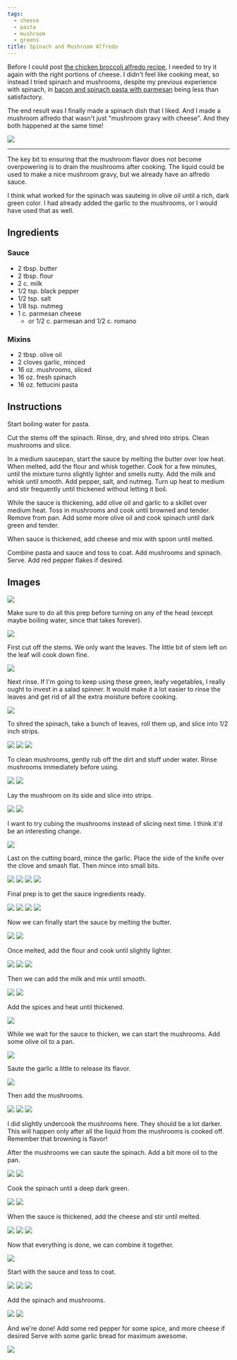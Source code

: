 ```yaml
---
tags:
  - cheese
  - pasta
  - mushroom
  - greens
title: Spinach and Mushroom Alfredo
---
```


Before I could post [the chicken broccoli alfredo
recipe](/recipe/2015/04/26/chicken-broccoli-alfredo/), I needed to try it again
with the right portions of cheese. I didn't feel like cooking meat, so instead
I tried spinach and mushrooms, despite my previous experience with spinach, in
[bacon and spinach pasta with
parmesan](/recipe/2015/02/22/bacon-and-spinach-pasta-with-parmesan.html) being
less than satisfactory.

The end result was I finally made a spinach dish that I liked. And I made a
mushroom alfredo that wasn't just "mushroom gravy with cheese". And they both
happened at the same time!

![](/recipe/2015/05/17/spinach-and-mushroom-alfredo/title.jpg)

---

The key bit to ensuring that the mushroom flavor does not become overpowering
is to drain the mushrooms after cooking. The liquid could be used to make a
nice mushroom gravy, but we already have an alfredo sauce.

I think what worked for the spinach was sauteing in olive oil until a rich,
dark green color. I had already added the garlic to the mushrooms, or I would
have used that as well.

## Ingredients

### Sauce

* 2 tbsp. butter
* 2 tbsp. flour
* 2 c. milk
* 1/2 tsp. black pepper
* 1/2 tsp. salt
* 1/8 tsp. nutmeg
* 1 c. parmesan cheese
    * or 1/2 c. parmesan and 1/2 c. romano

### Mixins

* 2 tbsp. olive oil
* 2 cloves garlic, minced
* 16 oz. mushrooms, sliced
* 16 oz. fresh spinach
* 16 oz. fettucini pasta

## Instructions

Start boiling water for pasta.

Cut the stems off the spinach. Rinse, dry, and shred into strips. Clean
mushrooms and slice.

In a medium saucepan, start the sauce by melting the butter over low heat. When
melted, add the flour and whisk together. Cook for a few minutes, until the
mixture turns slightly lighter and smells nutty. Add the milk and whisk until
smooth. Add pepper, salt, and nutmeg. Turn up heat to medium and stir
frequently until thickened without letting it boil.

While the sauce is thickening, add olive oil and garlic to a skillet over
medium heat.  Toss in mushrooms and cook until browned and tender. Remove from
pan. Add some more olive oil and cook spinach until dark green and tender.

When sauce is thickened, add cheese and mix with spoon until melted.

Combine pasta and sauce and toss to coat. Add mushrooms and spinach. Serve. Add
red pepper flakes if desired.

## Images

![](ingredients.jpg)

Make sure to do all this prep before turning on any of the head (except maybe
boiling water, since that takes forever).

![](prep-spinach-1.jpg)

First cut off the stems. We only want the leaves. The little bit of stem left on
the leaf will cook down fine.

![](prep-spinach-2.jpg)

Next rinse. If I'm going to keep using these green, leafy vegetables, I really
ought to invest in a salad spinner. It would make it a lot easier to rinse the
leaves and get rid of all the extra moisture before cooking.

![](prep-spinach-3.jpg)

To shred the spinach, take a bunch of leaves, roll them up, and slice into 1/2
inch strips.

![](prep-spinach-4.jpg)
![](prep-spinach-5.jpg)
![](prep-spinach-6.jpg)

To clean mushrooms, gently rub off the dirt and stuff under water. Rinse mushrooms
immediately before using.

![](prep-mushroom-1.jpg)
![](prep-mushroom-2.jpg)

Lay the mushroom on its side and slice into strips.

![](prep-mushroom-3.jpg)
![](prep-mushroom-4.jpg)

I want to try cubing the mushrooms instead of slicing next time. I think it'd
be an interesting change.

![](prep-mushroom-5.jpg)

Last on the cutting board, mince the garlic. Place the side of the knife over the
clove and smash flat. Then mince into small bits.

![](prep-garlic-1.jpg)
![](prep-garlic-2.jpg)
![](prep-garlic-3.jpg)
![](prep-garlic-4.jpg)

Final prep is to get the sauce ingredients ready.

![](prep-sauce-1.jpg)
![](prep-sauce-2.jpg)
![](prep-sauce-3.jpg)
![](prep-sauce-4.jpg)

Now we can finally start the sauce by melting the butter.

![](sauce-1.jpg)
![](sauce-2.jpg)

Once melted, add the flour and cook until slightly lighter.

![](sauce-3.jpg)
![](sauce-4.jpg)
![](sauce-5.jpg)

Then we can add the milk and mix until smooth.

![](sauce-6.jpg)
![](sauce-7.jpg)

Add the spices and heat until thickened.

![](sauce-8.jpg)

While we wait for the sauce to thicken, we can start the mushrooms. Add some
olive oil to a pan.

![](saute-mushroom-1.jpg)

Saute the garlic a little to release its flavor.

![](saute-mushroom-2.jpg)

Then add the mushrooms.

![](saute-mushroom-3.jpg)
![](saute-mushroom-4.jpg)
![](saute-mushroom-5.jpg)

I did slightly undercook the mushrooms here. They should be a lot darker. This
will happen only after all the liquid from the mushrooms is cooked off.
Remember that browning is flavor!

After the mushrooms we can saute the spinach. Add a bit more oil to the pan.

![](saute-spinach-1.jpg)
![](saute-spinach-2.jpg)

Cook the spinach until a deep dark green.

![](saute-spinach-3.jpg)
![](saute-spinach-4.jpg)

When the sauce is thickened, add the cheese and stir until melted.

![](sauce-9.jpg)
![](sauce-10.jpg)
![](sauce-11.jpg)

Now that everything is done, we can combine it together.

![](combine-1.jpg)

Start with the sauce and toss to coat.

![](combine-2.jpg)
![](combine-3.jpg)
![](combine-4.jpg)

Add the spinach and mushrooms.

![](combine-5.jpg)
![](combine-6.jpg)

And we're done! Add some red pepper for some spice, and more cheese if desired  Serve
with some garlic bread for maximum awesome.

![](/recipe/2015/05/17/spinach-and-mushroom-alfredo/glamour-shot.jpg)
